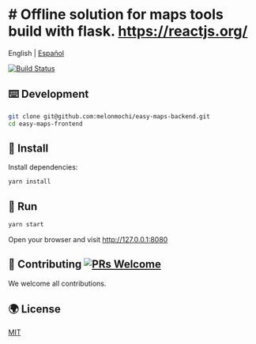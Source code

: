 # # Offline solution for maps tools build with flask. <https://reactjs.org/>

English | [Español](./README-es_ES.md)

[![Build Status](https://dev.azure.com/melonmochi3/easy-maps-frontend/_apis/build/status/melonmochi3.easy-maps-frontend?branchName=master)](https://dev.azure.com/melonmochi3/easy-maps-frontend/_build/latest?definitionId=1?branchName=master)

## ⌨️ Development

```bash
git clone git@github.com:melonmochi/easy-maps-backend.git
cd easy-maps-frontend
```

## 🏈 Install

Install dependencies:

```bash
yarn install
```

## 🏃 Run

```bash
yarn start
```

Open your browser and visit <http://127.0.0.1:8080>

## 🤝 Contributing [![PRs Welcome](https://img.shields.io/badge/PRs-welcome-brightgreen.svg?style=flat-square)](http://makeapullrequest.com)

We welcome all contributions.

## 🌍 License

[MIT](https://github.com/melonmochi/easy-maps-frontend/blob/master/LICENSE)
